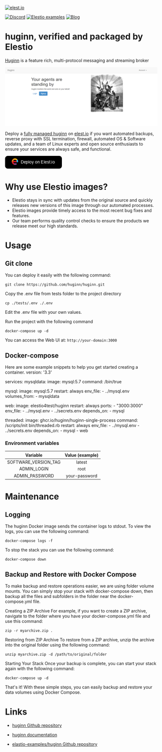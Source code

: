 <a href="https://elest.io">
  <img src="https://elest.io/images/elestio.svg" alt="elest.io" width="150" height="75">
</a>

[![Discord](https://img.shields.io/static/v1.svg?logo=discord&color=f78A38&labelColor=083468&logoColor=ffffff&style=for-the-badge&label=Discord&message=community)](https://discord.gg/4T4JGaMYrD "Get instant assistance and engage in live discussions with both the community and team through our chat feature.")
[![Elestio examples](https://img.shields.io/static/v1.svg?logo=github&color=f78A38&labelColor=083468&logoColor=ffffff&style=for-the-badge&label=github&message=open%20source)](https://github.com/elestio-examples "Access the source code for all our repositories by viewing them.")
[![Blog](https://img.shields.io/static/v1.svg?color=f78A38&labelColor=083468&logoColor=ffffff&style=for-the-badge&label=elest.io&message=Blog)](https://blog.elest.io "Latest news about elestio, open source software, and DevOps techniques.")

# huginn, verified and packaged by Elestio

[Huginn](https://github.com/huginn/huginn.git) is a feature rich, multi-protocol messaging and streaming broker

<img src="https://github.com/elestio-examples/huginn/raw/main/huginn.png" alt="huginn" width="800">

Deploy a <a target="_blank" href="https://elest.io/open-source/huginn">fully managed huginn</a> on <a target="_blank" href="https://elest.io/">elest.io</a> if you want automated backups, reverse proxy with SSL termination, firewall, automated OS & Software updates, and a team of Linux experts and open source enthusiasts to ensure your services are always safe, and functional.

[![deploy](https://github.com/elestio-examples/huginn/raw/main/deploy-on-elestio.png)](https://dash.elest.io/deploy?source=cicd&social=dockerCompose&url=https://github.com/elestio-examples/huginn)

# Why use Elestio images?

- Elestio stays in sync with updates from the original source and quickly releases new versions of this image through our automated processes.
- Elestio images provide timely access to the most recent bug fixes and features.
- Our team performs quality control checks to ensure the products we release meet our high standards.

# Usage

## Git clone

You can deploy it easily with the following command:

    git clone https://github.com/huginn/huginn.git

Copy the .env file from tests folder to the project directory

    cp ./tests/.env ./.env

Edit the .env file with your own values.

Run the project with the following command

    docker-compose up -d

You can access the Web UI at: `http://your-domain:3000`

## Docker-compose

Here are some example snippets to help you get started creating a container.
version: '3.3'

services:
  mysqldata:
    image: mysql:5.7
    command: /bin/true

  mysql:
    image: mysql:5.7
    restart: always
    env_file:
      - ../mysql.env
    volumes_from:
      - mysqldata

  web:
    image: elestio4test/huginn
    restart: always
    ports:
      - "3000:3000"
    env_file:
      - ../mysql.env
      - ../secrets.env
    depends_on:
      - mysql

  threaded:
    image: ghcr.io/huginn/huginn-single-process
    command: /scripts/init bin/threaded.rb
    restart: always
    env_file:
      - ../mysql.env
      - ../secrets.env
    depends_on:
      - mysql
      - web
   
### Environment variables

|       Variable       | Value (example) |
| :------------------: | :-------------: |
| SOFTWARE_VERSION_TAG |     latest      |
|     ADMIN_LOGIN      |      root       |
|    ADMIN_PASSWORD    |  your-password  |

# Maintenance

## Logging

The huginn Docker image sends the container logs to stdout. To view the logs, you can use the following command:

    docker-compose logs -f

To stop the stack you can use the following command:

    docker-compose down

## Backup and Restore with Docker Compose

To make backup and restore operations easier, we are using folder volume mounts. You can simply stop your stack with docker-compose down, then backup all the files and subfolders in the folder near the docker-compose.yml file.

Creating a ZIP Archive
For example, if you want to create a ZIP archive, navigate to the folder where you have your docker-compose.yml file and use this command:

    zip -r myarchive.zip .

Restoring from ZIP Archive
To restore from a ZIP archive, unzip the archive into the original folder using the following command:

    unzip myarchive.zip -d /path/to/original/folder

Starting Your Stack
Once your backup is complete, you can start your stack again with the following command:

    docker-compose up -d

That's it! With these simple steps, you can easily backup and restore your data volumes using Docker Compose.

# Links

- <a target="_blank" href="https://github.com/huginn/huginn.git">huginn Github repository</a>

- <a target="_blank" href="https://github.com/huginn/huginn/blob/master/doc/README.md">huginn documentation</a>

- <a target="_blank" href="https://github.com/elestio-examples/huginn">elastio-examples/huginn Github repository</a>
